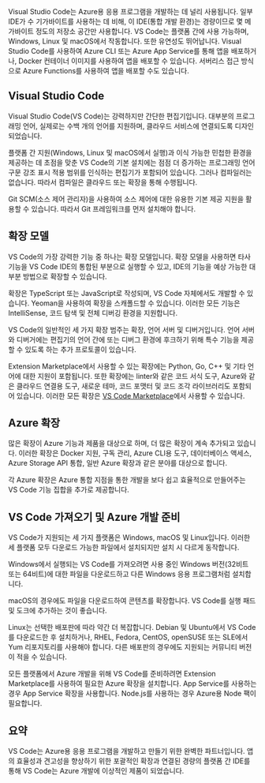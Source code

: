 Visual Studio Code는 Azure용 응용 프로그램을 개발하는 데 널리 사용됩니다. 일부 IDE가 수 기가바이트를 사용하는 데 비해, 이 IDE(통합 개발 환경)는 경량이므로 몇 메가바이트 정도의 저장소 공간만 사용합니다. VS Code는 플랫폼 간에 사용 가능하며, Windows, Linux 및 macOS에서 작동합니다. 또한 유연성도 뛰어납니다. Visual Studio Code를 사용하여 Azure CLI 또는 Azure App Service를 통해 앱을 배포하거나, Docker 컨테이너 이미지를 사용하여 앱을 배포할 수 있습니다. 서버리스 접근 방식으로 Azure Functions를 사용하여 앱을 배포할 수도 있습니다. 

## <a name="visual-studio-code"></a>Visual Studio Code

Visual Studio Code(VS Code)는 강력하지만 간단한 편집기입니다. 대부분의 프로그래밍 언어, 실제로는 수백 개의 언어를 지원하며, 클라우드 서비스에 연결되도록 디자인되었습니다.

플랫폼 간 지원(Windows, Linux 및 macOS에서 실행)과 이식 가능한 민첩한 환경을 제공하는 데 초점을 맞춘 VS Code의 기본 설치에는 점점 더 증가하는 프로그래밍 언어 구문 강조 표시 적용 범위를 인식하는 편집기가 포함되어 있습니다. 그러나 컴파일러는 없습니다. 따라서 컴파일은 클라우드 또는 확장을 통해 수행됩니다.

Git SCM(소스 제어 관리자)을 사용하여 소스 제어에 대한 유용한 기본 제공 지원을 활용할 수 있습니다. 따라서 Git 프레임워크를 먼저 설치해야 합니다.

## <a name="extension-model"></a>확장 모델

VS Code의 가장 강력한 기능 중 하나는 확장 모델입니다. 확장 모델을 사용하면 타사 기능을 VS Code IDE의 통합된 부분으로 실행할 수 있고, IDE의 기능을 예상 가능한 대부분 방법으로 확장할 수 있습니다.

확장은 TypeScript 또는 JavaScript로 작성되며, VS Code 자체에서도 개발할 수 있습니다. Yeoman을 사용하여 확장을 스캐폴드할 수 있습니다. 이러한 모든 기능은 IntelliSense, 코드 탐색 및 전체 디버깅 환경을 지원합니다.

VS Code의 일반적인 세 가지 확장 범주는 확장, 언어 서버 및 디버거입니다. 언어 서버와 디버거에는 편집기의 언어 간에 또는 디버그 환경에 후크하기 위해 특수 기능을 제공할 수 있도록 하는 추가 프로토콜이 있습니다.

Extension Marketplace에서 사용할 수 있는 확장에는 Python, Go, C++ 및 기타 언어에 대한 지원이 포함됩니다. 또한 확장에는 linter와 같은 코드 서식 도구, Azure와 같은 클라우드 연결용 도구, 새로운 테마, 코드 포맷터 및 코드 조각 라이브러리도 포함되어 있습니다. 이러한 모든 확장은 [VS Code Marketplace](https://marketplace.visualstudio.com/)에서 사용할 수 있습니다.

## <a name="azure-extensions"></a>Azure 확장

많은 확장이 Azure 기능과 제품을 대상으로 하며, 더 많은 확장이 계속 추가되고 있습니다. 이러한 확장은 Docker 지원, 구독 관리, Azure CLI용 도구, 데이터베이스 액세스, Azure Storage API 통합, 일반 Azure 확장과 같은 분야를 대상으로 합니다.

각 Azure 확장은 Azure 통합 지점을 통한 개발을 보다 쉽고 효율적으로 만들어주는 VS Code 기능 집합을 추가로 제공합니다.

## <a name="getting-vs-code-and-preparing-for-azure-development"></a>VS Code 가져오기 및 Azure 개발 준비

VS Code가 지원되는 세 가지 플랫폼은 Windows, macOS 및 Linux입니다. 이러한 세 플랫폼 모두 다운로드 가능한 파일에서 설치되지만 설치 시 다르게 동작합니다.

Windows에서 실행되는 VS Code를 가져오려면 사용 중인 Windows 버전(32비트 또는 64비트)에 대한 파일을 다운로드하고 다른 Windows 응용 프로그램처럼 설치합니다.

macOS의 경우에도 파일을 다운로드하여 콘텐츠를 확장합니다. VS Code를 실행 패드 및 도크에 추가하는 것이 좋습니다.

Linux는 선택한 배포판에 따라 약간 더 복잡합니다. Debian 및 Ubuntu에서 VS Code를 다운로드한 후 설치하거나, RHEL, Fedora, CentOS, openSUSE 또는 SLE에서 Yum 리포지토리를 사용해야 합니다. 다른 배포판의 경우에도 지원되는 커뮤니티 버전이 적을 수 있습니다.

모든 플랫폼에서 Azure 개발을 위해 VS Code를 준비하려면 Extension Marketplace를 사용하여 필요한 Azure 확장을 설치합니다. App Service를 사용하는 경우 App Service 확장을 사용합니다. Node.js를 사용하는 경우 Azure용 Node 팩이 필요합니다.

## <a name="summary"></a>요약

VS Code는 Azure용 응용 프로그램을 개발하고 만들기 위한 완벽한 파트너입니다. 앱의 효율성과 견고성을 향상하기 위한 포괄적인 확장과 연결된 경량의 플랫폼 간 IDE를 통해 VS Code는 Azure 개발에 이상적인 제품이 되었습니다.
